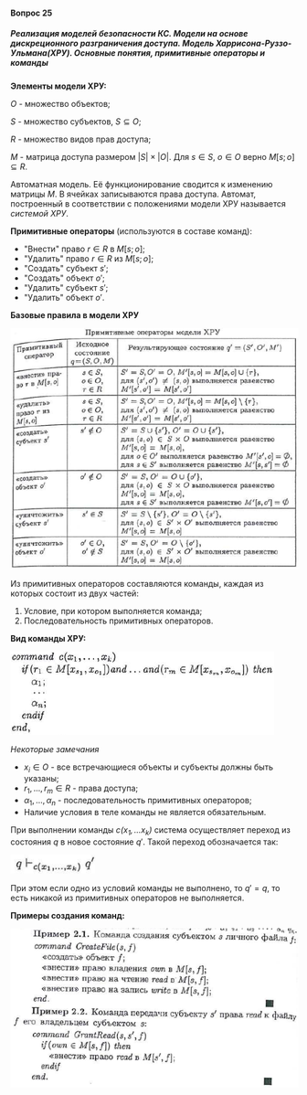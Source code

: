 #### Вопрос 25

##### Реализация моделей безопасности КС. Модели на основе дискреционного разграничения доступа. Модель Харрисона-Руззо-Ульмана(ХРУ). Основные понятия, примитивные операторы и команды

**Элементы модели ХРУ:**

$O$ - множество объектов;

$S$ - множество субъектов, $S \subseteq O$;

$R$ - множество видов прав доступа;

$M$ - матрица доступа размером $|S|\times|O|$. Для $s \in S$, $o \in O$ верно $M[s;o] \subseteq R$.

Автоматная модель. Её функционирование сводится к изменению матрицы $M$. В ячейках записываются права доступа. Автомат, построенный в соответствии с положениями модели ХРУ называется *системой ХРУ*.

**Примитивные операторы** (используются в составе команд):

- "Внести" право $r \in R$ в $M[s;o]$;
- "Удалить" право $r \in R$ из $M[s;o]$;
- "Создать" субъект $s'$;
- "Создать" объект $o'$;
- "Удалить" субъект $s'$;
- "Удалить" объект $o'$.

**Базовые правила в модели ХРУ**

![Screenshot_1](./Answer_25/Screenshot_1.png)

Из примитивных операторов составляются команды, каждая из которых состоит из двух частей:
 1) Условие, при котором выполняется команда;
 2) Последовательность примитивных операторов.

**Вид команды ХРУ:**

![Screenshot_2](./Answer_25/Screenshot_2.png)

*Некоторые замечания*

- $x_i \in O$ - все встречающиеся объекты и субъекты должны быть указаны;
- $r_1, ..., r_m \in R$ - права доступа;
- $\alpha_1,...,\alpha_n$ - последовательность примитивных операторов;
- Наличие условия в теле команды не является обязательным.

При выполнении команды *$c(x_1,...x_k)$* система осуществляет переход из состояния $q$ в новое состояние $q'$. Такой переход обозначается так:

![Screenshot_3](./Answer_25/Screenshot_3.png)

При этом если одно из условий команды не выполнено, то $q'=q$, то есть никакой из примитивных операторов не выполняется.

**Примеры создания команд:**

![Screenshot_4](./Answer_25/Screenshot_4.png)